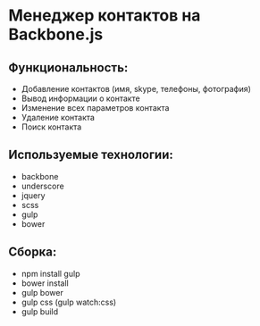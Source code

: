 Менеджер контактов на Backbone.js
=================================

Функциональность:
-----------------
* Добавление контактов (имя, skype, телефоны, фотография)
* Вывод информации о контакте
* Изменение всех параметров контакта
* Удаление контакта
* Поиск контакта

Используемые технологии:
------------------------
* backbone
* underscore
* jquery
* scss
* gulp
* bower

Сборка:
-------
* npm install gulp
* bower install
* gulp bower
* gulp css (gulp watch:css)
* gulp build